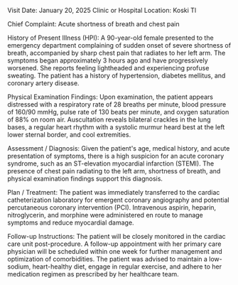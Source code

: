  Visit Date: January 20, 2025
Clinic or Hospital Location: Koski Tl

Chief Complaint: Acute shortness of breath and chest pain

History of Present Illness (HPI): A 90-year-old female presented to the emergency department complaining of sudden onset of severe shortness of breath, accompanied by sharp chest pain that radiates to her left arm. The symptoms began approximately 3 hours ago and have progressively worsened. She reports feeling lightheaded and experiencing profuse sweating. The patient has a history of hypertension, diabetes mellitus, and coronary artery disease.

Physical Examination Findings: Upon examination, the patient appears distressed with a respiratory rate of 28 breaths per minute, blood pressure of 160/90 mmHg, pulse rate of 130 beats per minute, and oxygen saturation of 88% on room air. Auscultation reveals bilateral crackles in the lung bases, a regular heart rhythm with a systolic murmur heard best at the left lower sternal border, and cool extremities.

Assessment / Diagnosis: Given the patient's age, medical history, and acute presentation of symptoms, there is a high suspicion for an acute coronary syndrome, such as an ST-elevation myocardial infarction (STEMI). The presence of chest pain radiating to the left arm, shortness of breath, and physical examination findings support this diagnosis.

Plan / Treatment: The patient was immediately transferred to the cardiac catheterization laboratory for emergent coronary angiography and potential percutaneous coronary intervention (PCI). Intravenous aspirin, heparin, nitroglycerin, and morphine were administered en route to manage symptoms and reduce myocardial damage.

Follow-up Instructions: The patient will be closely monitored in the cardiac care unit post-procedure. A follow-up appointment with her primary care physician will be scheduled within one week for further management and optimization of comorbidities. The patient was advised to maintain a low-sodium, heart-healthy diet, engage in regular exercise, and adhere to her medication regimen as prescribed by her healthcare team.